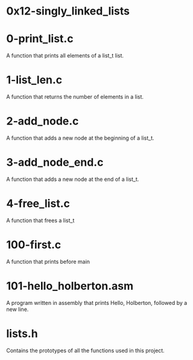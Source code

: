 # 0x12-singly_linked_lists

# 0-print_list.c
A function that prints all elements of a list_t list.

# 1-list_len.c
A function that returns the number of elements in a list.

# 2-add_node.c
A function that adds a new node at the beginning of a list_t.

# 3-add_node_end.c
A function that adds a new node at the end of a list_t.

# 4-free_list.c
A function that frees a list_t

# 100-first.c
A function that prints before main

# 101-hello_holberton.asm
A program written in assembly that prints Hello, Holberton, followed by a new line.

# lists.h
Contains the prototypes of all the functions used in this project.
